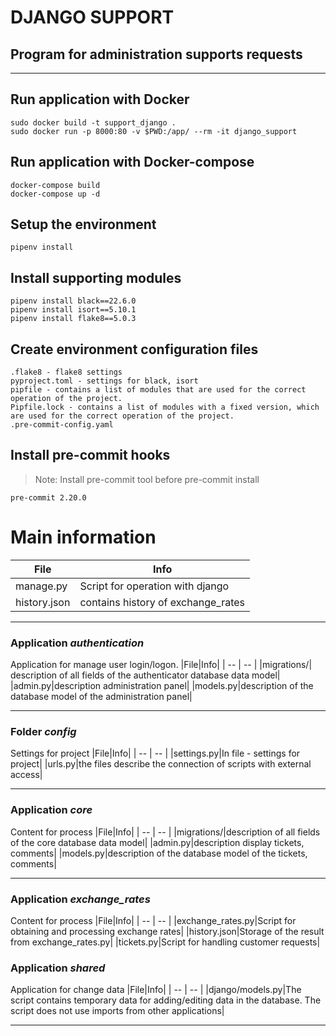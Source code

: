 # **DJANGO SUPPORT**
## Program for administration supports requests
___
## Run application with Docker
```
sudo docker build -t support_django .
sudo docker run -p 8000:80 -v $PWD:/app/ --rm -it django_support
```
## Run application with Docker-compose
```
docker-compose build
docker-compose up -d
```
## Setup the environment
```
pipenv install
```
## Install supporting modules
```
pipenv install black==22.6.0
pipenv install isort==5.10.1
pipenv install flake8==5.0.3
```
## Create environment configuration files
```
.flake8 - flake8 settings
pyproject.toml - settings for black, isort
pipfile - contains a list of modules that are used for the correct operation of the project.
Pipfile.lock - contains a list of modules with a fixed version, which are used for the correct operation of the project.
.pre-commit-config.yaml
```

## Install pre-commit hooks
> Note: Install pre-commit tool before
pre-commit install 
```
pre-commit 2.20.0
```

# Main information
|File|Info|
| -- | -- |
|manage.py|Script for operation with django|
|history.json|contains history of exchange_rates|
___
### Application  ***authentication***

Application for manage user login/logon.
|File|Info|
| -- | -- |
|migrations/| description of all fields of the authenticator database data model|
|admin.py|description administration panel|
|models.py|description of the database model of the administration panel|
___
### Folder ***config***
Settings for project
|File|Info|
| -- | -- |
|settings.py|In file - settings for project|
|urls.py|the files describe the connection of scripts with external access|
___
### Application ***core***
Content for process
|File|Info|
| -- | -- |
|migrations/|description of all fields of the core database data model|
|admin.py|description display tickets, comments|
|models.py|description of the database model of the tickets, comments|
___
### Application ***exchange_rates***
Content for process
|File|Info|
| -- | -- |
|exchange_rates.py|Script for obtaining and processing exchange rates|
|history.json|Storage of the result from exchange_rates.py|
|tickets.py|Script for handling customer requests|
### Application ***shared***
Application for change data
|File|Info|
| -- | -- |
|django/models.py|The script contains temporary data for adding/editing data in the database. The script does not use imports from other applications|
___
